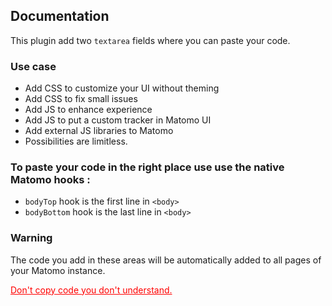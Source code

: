 ## Documentation

This plugin add two `textarea` fields where you can paste your code.

### Use case

- Add CSS to customize your UI without theming
- Add CSS to fix small issues
- Add JS to enhance experience
- Add JS to put a custom tracker in Matomo UI
- Add external JS libraries to Matomo
- Possibilities are limitless.

### To paste your code in the right place use use the native Matomo hooks :

- `bodyTop` hook is the first line in `<body>`
- `bodyBottom` hook is the last line in `<body>`

### Warning


The code you add in these areas will be automatically added to all pages of your Matomo instance.

<u style="color: red"> Don't copy code you don't understand. </u>